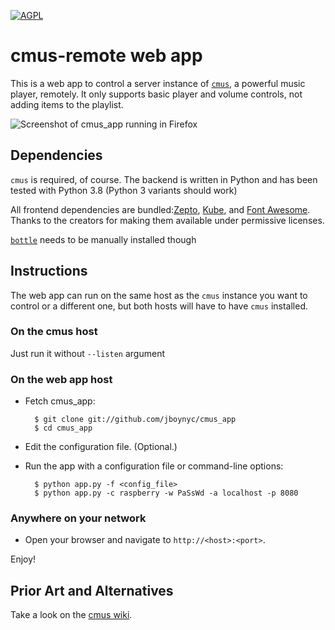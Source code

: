 [![AGPL](https://img.shields.io/badge/license-AGPL-blue.svg)](https://raw.githubusercontent.com/jboynyc/cmus_app/master/LICENSE)

# cmus-remote web app

This is a web app to control a server instance of
[`cmus`](https://cmus.github.io/), a powerful music player, remotely. It only
supports basic player and volume controls, not adding items to the playlist. 

![Screenshot of cmus_app running in Firefox](cmus-app-screenshot.png)

## Dependencies

`cmus` is required, of course. The backend is written in Python and has been
tested with Python 3.8 (Python 3 variants should work)

All frontend dependencies are bundled:[Zepto](http://zeptojs.com/), [Kube](http://imperavi.com/kube), and [Font
Awesome](http://fortawesome.github.com/Font-Awesome/). Thanks to the creators
for making them available under permissive licenses. 

[`bottle`](http://bottlepy.org) needs to be manually installed though
## Instructions

The web app can run on the same host as the `cmus` instance you want to control
or a different one, but both hosts will have to have `cmus` installed.

### On the cmus host

Just run it without `--listen` argument

### On the web app host

- Fetch cmus_app:

        $ git clone git://github.com/jboynyc/cmus_app
        $ cd cmus_app

- Edit the configuration file. (Optional.)
- Run the app with a configuration file or command-line options:

        $ python app.py -f <config_file>
        $ python app.py -c raspberry -w PaSsWd -a localhost -p 8080

### Anywhere on your network

- Open your browser and navigate to `http://<host>:<port>`.

Enjoy!

## Prior Art and Alternatives

Take a look on the [cmus wiki](https://github.com/cmus/cmus/wiki/remote-control).
